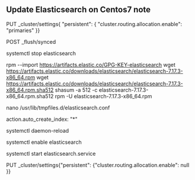 ## Update Elasticsearch on Centos7 note

PUT _cluster/settings{  "persistent": {    "cluster.routing.allocation.enable": "primaries"  }}

POST _flush/synced


systemctl stop elasticsearch


rpm --import https://artifacts.elastic.co/GPG-KEY-elasticsearch
wget https://artifacts.elastic.co/downloads/elasticsearch/elasticsearch-7.17.3-x86_64.rpm
wget https://artifacts.elastic.co/downloads/elasticsearch/elasticsearch-7.17.3-x86_64.rpm.sha512
shasum -a 512 -c elasticsearch-7.17.3-x86_64.rpm.sha512
rpm -U elasticsearch-7.17.3-x86_64.rpm

nano /usr/lib/tmpfiles.d/elasticsearch.conf

action.auto_create_index: "*"


systemctl daemon-reload

systemctl enable elasticsearch

systemctl start elasticsearch.service

PUT _cluster/settings{"persistent": {"cluster.routing.allocation.enable": null }}


